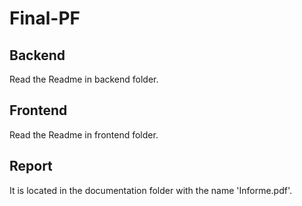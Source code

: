 # Final-PF

## Backend

Read the Readme in backend folder.

## Frontend

Read the Readme in frontend folder.

## Report

It is located in the documentation folder with the name 'Informe.pdf'.
